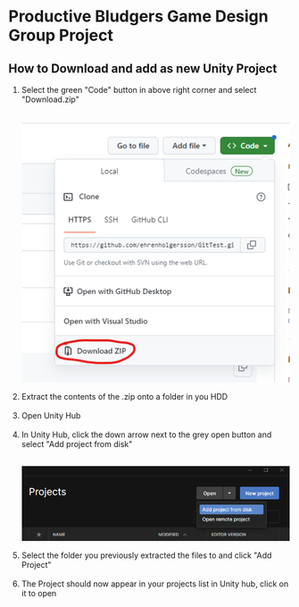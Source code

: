 # Productive Bludgers Game Design Group Project

## How to Download and add as new Unity Project

<ol>

<li> Select the green "Code" button in above right corner and select "Download.zip"</li><br>

![Download](./ReadMeImages/1.png)

<li> Extract the contents of the .zip onto a folder in you HDD</li><br>

<li> Open Unity Hub</li><br>

<li> In Unity Hub, click the down arrow next to the grey open button and select "Add project from disk"</li><br>

![Add Project](./ReadMeImages/2.png)

<li> Select the folder you previously extracted the files to and click "Add Project"</li><br>

<li> The Project should now appear in your projects list in Unity hub, click on it to open</li><br>
</ol>


<br>
<br>
<br>
<br>

